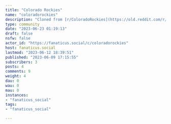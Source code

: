 ```yaml
---
title: "Colorado Rockies" 
name: "coloradorockies"
description: "Cloned from [r/ColoradoRockies](https://old.reddit.com/r/ColoradoRockies)# Looking for mods!"
type: community
date: "2023-06-23 01:19:13"
draft: false
nsfw: false
actor_id: "https://fanaticus.social/c/coloradorockies"
host: fanaticus.social
lastmod: "2023-06-12 18:39:51"
published: "2023-06-09 17:15:55"
subscribers: 3
posts: 4
comments: 9
weight: 4
dau: 0
wau: 0
mau: 0
instances:
- "fanaticus_social"
tags: 
- "fanaticus_social"

---
```

